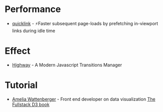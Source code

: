 # Performance
- [quicklink](https://github.com/GoogleChromeLabs/quicklink) - ⚡️Faster subsequent page-loads by prefetching in-viewport links during idle time

# Effect
- [Highway](https://github.com/Dogstudio/highway) - A Modern Javascript Transitions Manager

# Tutorial
- [Amelia Wattenberger](https://www.newline.co/fullstack-d3) - Front end developer on data visualization
  [The Fullstack D3 book](https://www.newline.co/fullstack-d3)
